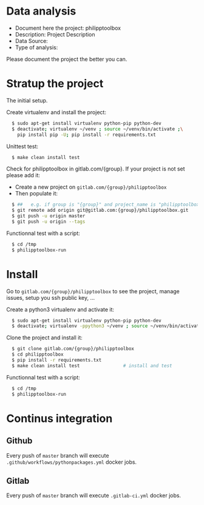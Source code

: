 # Data analysis
- Document here the project: philipptoolbox
- Description: Project Description
- Data Source:
- Type of analysis:

Please document the project the better you can.

# Stratup the project

The initial setup.

Create virtualenv and install the project:
```bash
  $ sudo apt-get install virtualenv python-pip python-dev
  $ deactivate; virtualenv ~/venv ; source ~/venv/bin/activate ;\
    pip install pip -U; pip install -r requirements.txt
```

Unittest test:
```bash
  $ make clean install test
```

Check for philipptoolbox in gitlab.com/{group}.
If your project is not set please add it:

- Create a new project on `gitlab.com/{group}/philipptoolbox`
- Then populate it:

```bash
  $ ##   e.g. if group is "{group}" and project_name is "philipptoolbox"
  $ git remote add origin git@gitlab.com:{group}/philipptoolbox.git
  $ git push -u origin master
  $ git push -u origin --tags
```

Functionnal test with a script:
```bash
  $ cd /tmp
  $ philipptoolbox-run
```
# Install
Go to `gitlab.com/{group}/philipptoolbox` to see the project, manage issues,
setup you ssh public key, ...

Create a python3 virtualenv and activate it:
```bash
  $ sudo apt-get install virtualenv python-pip python-dev
  $ deactivate; virtualenv -ppython3 ~/venv ; source ~/venv/bin/activate
```

Clone the project and install it:
```bash
  $ git clone gitlab.com/{group}/philipptoolbox
  $ cd philipptoolbox
  $ pip install -r requirements.txt
  $ make clean install test                # install and test
```
Functionnal test with a script:
```bash
  $ cd /tmp
  $ philipptoolbox-run
``` 

# Continus integration
## Github 
Every push of `master` branch will execute `.github/workflows/pythonpackages.yml` docker jobs.
## Gitlab
Every push of `master` branch will execute `.gitlab-ci.yml` docker jobs.
